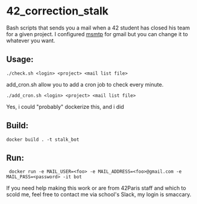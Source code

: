 
# 42_correction_stalk
Bash scripts that sends you a mail when a 42 student has closed his team for a given project.
I configured [msmtp](https://doc.ubuntu-fr.org/msmtp) for gmail but you can change it to whatever you want. 


## Usage:

    ./check.sh <login> <project> <mail list file> 

add_cron.sh allow you to add a cron job to check every minute.

    ./add_cron.sh <login> <project> <mail list file>

Yes, i could "probably" dockerize this, and i did

## Build:

    docker build . -t stalk_bot

## Run:

     docker run -e MAIL_USER=<foo> -e MAIL_ADDRESS=<foo>@gmail.com -e MAIL_PASS=<password> -it bot

If you need help making this work or are from 42Paris staff and which to scold me, feel free to contact me via school's Slack, my login is smaccary.
